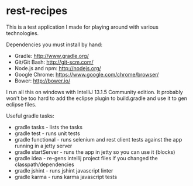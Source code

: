 rest-recipes
============

This is a test application I made for playing around with various technologies.

Dependencies you must install by hand:

* Gradle: http://www.gradle.org/
* Git/Git Bash: http://git-scm.com/
* Node.js and npm:  http://nodejs.org/
* Google Chrome: https://www.google.com/chrome/browser/
* Bower: http://bower.io/

I run all this on windows with IntelliJ 13.1.5 Community edition.
It probably won't be too hard to add the eclipse plugin to build.gradle and use it to gen eclipse files.

Useful gradle tasks:

* gradle tasks - lists the tasks
* gradle test - runs unit tests
* gradle functional - runs selenium and rest client tests against the app running in a jetty server
* gradle startServer - runs the app in jetty so you can use it (blocks)
* gradle idea - re-gens intellij project files if you changed the classpath/dependencies
* gradle jshint - runs jshint javascript linter
* gradle karma - runs karma javascript tests